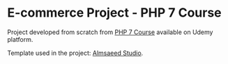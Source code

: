 # E-commerce Project - PHP 7 Course

Project developed from scratch from [PHP 7 Course](https://www.udemy.com/curso-completo-de-php-7/) available on Udemy platform.

Template used in the project: [Almsaeed Studio](https://almsaeedstudio.com).